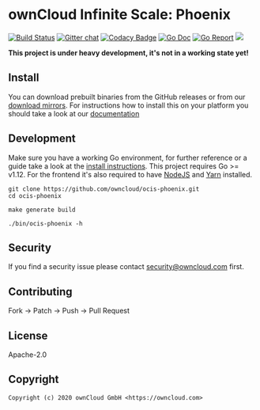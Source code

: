 # ownCloud Infinite Scale: Phoenix

[![Build Status](https://cloud.drone.io/api/badges/owncloud/ocis-phoenix/status.svg)](https://cloud.drone.io/owncloud/ocis-phoenix)
[![Gitter chat](https://badges.gitter.im/cs3org/reva.svg)](https://gitter.im/cs3org/reva)
[![Codacy Badge](https://api.codacy.com/project/badge/Grade/afe89eb0894848c5b67dc0343afd1df9)](https://www.codacy.com/app/owncloud/ocis-phoenix?utm_source=github.com&amp;utm_medium=referral&amp;utm_content=owncloud/ocis-phoenix&amp;utm_campaign=Badge_Grade)
[![Go Doc](https://godoc.org/github.com/owncloud/ocis-phoenix?status.svg)](http://godoc.org/github.com/owncloud/ocis-phoenix)
[![Go Report](http://goreportcard.com/badge/github.com/owncloud/ocis-phoenix)](http://goreportcard.com/report/github.com/owncloud/ocis-phoenix)
[![](https://images.microbadger.com/badges/image/owncloud/ocis-phoenix.svg)](http://microbadger.com/images/owncloud/ocis-phoenix "Get your own image badge on microbadger.com")

**This project is under heavy development, it's not in a working state yet!**

## Install

You can download prebuilt binaries from the GitHub releases or from our [download mirrors](http://download.owncloud.com/ocis/phoenix/). For instructions how to install this on your platform you should take a look at our [documentation](https://owncloud.github.io/extensions/ocis_phoenix/)

## Development

Make sure you have a working Go environment, for further reference or a guide take a look at the [install instructions](http://golang.org/doc/install.html). This project requires Go >= v1.12. For the frontend it's also required to have [NodeJS](https://nodejs.org/en/download/package-manager/) and [Yarn](https://yarnpkg.com/lang/en/docs/install/) installed.

```console
git clone https://github.com/owncloud/ocis-phoenix.git
cd ocis-phoenix

make generate build

./bin/ocis-phoenix -h
```

## Security

If you find a security issue please contact security@owncloud.com first.

## Contributing

Fork -> Patch -> Push -> Pull Request

## License

Apache-2.0

## Copyright

```console
Copyright (c) 2020 ownCloud GmbH <https://owncloud.com>
```
